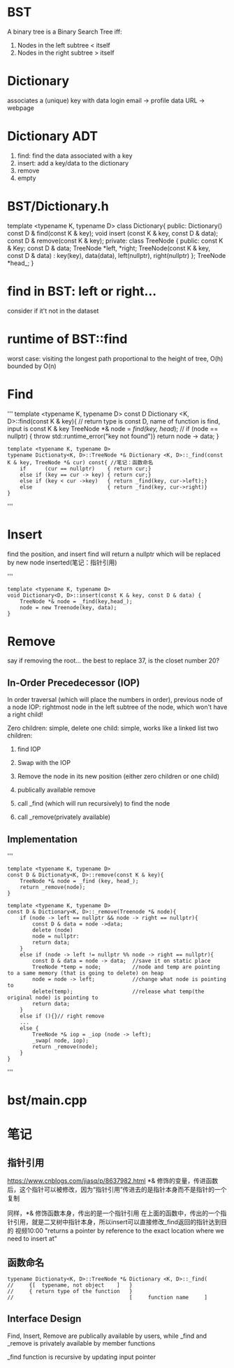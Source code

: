 # BST
A binary tree is a Binary Search Tree iff:
1. Nodes in the left subtree < itself
2. Nodes in the right subtree > itself

# Dictionary
associates a (unique) key with data
login email -> profile data
URL -> webpage

# Dictionary ADT
1. find: find the data associated with a key
2. insert: add a key/data to the dictionary
3. remove
4. empty
   
# BST/Dictionary.h
template <typename K, typename D>
class Dictionary{
    public:
        Dictionary()
        const D & find(const K & key);
        void insert (const K & key, const D & data);
        const D & remove(const K & key);
    private:
        class TreeNode {
            public:
                const K & Key;
                const D & data;
                TreeNode *left, *right;
                TreeNode(const K & key, const D & data)
                        : key(key), data(data), left(nullptr), right(nullptr)
        };
    TreeNode *head_;
}

# find in BST: left or right...
consider if it't not in the dataset

# runtime of BST::find
worst case: visiting the longest path
proportional to the height of tree, O(h) bounded by O(n)

# Find
'''
    template <typename K, typename D>
    const D Dictionary <K, D>::find(const K & key){ // return type is const D, name of function is find, input is const K & key
        TreeNode *& node = _find(key, head_); //
        if (node == nullptr) { throw std::runtime_error("key not found")}
        return node -> data;
    }
    
    template <typename K, typename D> 
    typename Dictionaty<K, D>::TreeNode *& Dictionary <K, D>::_find(const K & key, TreeNode *& cur) const{ //笔记：函数命名
        if      (cur == nullptr)    { return cur;}
        else if (key == cur -> key) { return cur;}
        else if (key < cur ->key)   { return _find(key, cur->left);}
        else                        { return _find(key, cur->right)}
    }
'''

# Insert 
find the position, and insert
find will return a nullptr which will be replaced by new node inserted(笔记：指针引用)

'''

    template <typename K, typename D>
    void Dictionary<D, D>::insert(const K & key, const D & data) {
        TreeNode *& node = _find(key,head_);
        node = new Treenode(key, data);
    }

# Remove
say if removing the root...
the best to replace 37, is the closet number 20?

## In-Order Precedecessor (IOP)
In order traversal (which will place the numbers in order), previous node of a node
IOP: rightmost node in the left subtree of the node, which won't have a right child!

Zero children: simple, delete
one child: simple, works like a linked list
two children:
1. find IOP
2. Swap with the IOP
3. Remove the node in its new position (either zero children or one child)

1. publically available remove
2. call _find (which will run recursively) to find the node
3. call _remove(privately available)

## Implementation
'''

    template <typename K, typename D>
    const D & Dictionaty<K, D>::remove(const K & key){
        TreeNode *& node = _find (key, head_);
        return _remove(node);
    }

    template <typename K, typename D>
    const D & Dictionary<K, D>::_remove(Treenode *& node){
        if (node -> left == nullptr && node -> right == nullptr){
            const D & data = node ->data;
            delete (node)
            node = nullptr:
            return data;
        }
        else if (node -> left != nullptr %% node -> right == nullptr){
            const D & data = node -> data;  //save it on static place
            TreeNode *temp = node;          //node and temp are pointing to a same memory (that is going to delete) on heap
            node = node -> left;            //change what node is pointing to
            delete(temp);                   //release what temp(the original node) is pointing to
            return data;
        }
        else if (){}// right remove
        ...
        else {
            TreeNode *& iop = _iop (node -> left);
            _swap( node, iop);
            return _remove(node);
        }
    }

'''

# bst/main.cpp

# 笔记
## 指针引用
https://www.cnblogs.com/jiasq/p/8637982.html
*& 修饰的变量，传进函数后，这个指针可以被修改，因为“指针引用”传进去的是指针本身而不是指针的一个复制

同样，*& 修饰函数本身，传出的是一个指针引用
在上面的函数中，传出的一个指针引用，就是二叉树中指针本身，所以insert可以直接修改_find返回的指针达到目的
视频10:00 "returns a pointer by reference to the exact location where we need to insert at"
## 函数命名

    typename Dictionaty<K, D>::TreeNode *& Dictionary <K, D>::_find(
    //     {[  typename, not object    ]   }
    //     { return type of the function   }
    //                                     [     function name     ]

## Interface Design

Find, Insert, Remove are publically available by users,
while _find and _remove is privately available by member functions

_find function is recursive by updating input pointer